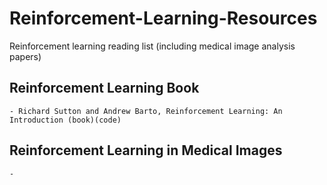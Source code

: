 # Reinforcement-Learning-Resources
Reinforcement learning reading list (including medical image analysis papers)

## Reinforcement Learning Book
    - Richard Sutton and Andrew Barto, Reinforcement Learning: An Introduction (book)(code)

## Reinforcement Learning in Medical Images     
    -  

